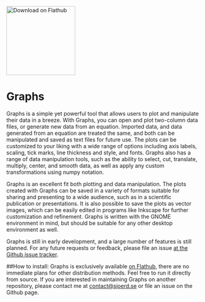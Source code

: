 <a href='https://flathub.org/apps/details/se.sjoerd.DatMan'><img width='180' alt='Download on Flathub' src='https://flathub.org/assets/badges/flathub-badge-en.svg'/></a>

# Graphs
 Graphs is a simple yet powerful tool that allows users to plot and manipulate their data in a breeze. With Graphs, you can open and plot two-column data files, or generate new data from an equation. Imported data, and data generated from an equation are treated the same, and both can be manipulated and saved as text files for future use. The plots can be customized to your liking with a wide range of options including axis labels, scaling, tick marks, line thickness and style, and fonts. Graphs also has a range of data manipulation tools, such as the ability to select, cut, translate, multiply, center, and smooth data, as well as apply any custom transformations using numpy notation.
  
Graphs is an excellent fit both plotting and data manipulation. The plots created with Graphs can be saved in a variety of formats suitable for sharing and presenting to a wide audience, such as in a scientific publication or presentations. It is also possible to save the plots as vector images, which can be easily edited in programs like Inkscape for further customization and refinement. Graphs is written with the GNOME environment in mind, but should be suitable for any other desktop environment as well.

Graphs is still in early development, and a large number of features is still planned. For any future requests or feedback, please file an issue [at the Github issue tracker](https://github.com/SjoerdB93/Graphs/issues).

##How to install:
Graphs is exclusively available [on Flathub](https://flathub.org/apps/details/se.sjoerd.DatMan), there are no immediate plans for other distribution methods. Feel free to run it directly from source. If you are interested in maintaining Graphs on another repository, please contact me at contact@sjoerd.se or file an issue on the Github page. 
